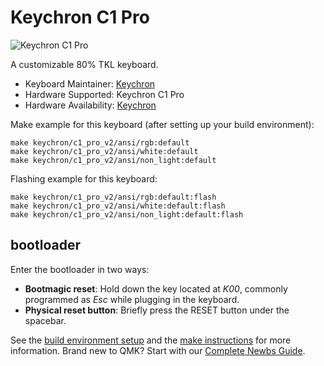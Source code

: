 # Keychron C1 Pro

![Keychron C1 Pro](https://i.imgur.com/Svdm4lph.jpg)

A customizable 80% TKL keyboard.

* Keyboard Maintainer: [Keychron](https://github.com/keychron)
* Hardware Supported: Keychron C1 Pro
* Hardware Availability: [Keychron](https://www.keychron.com)

Make example for this keyboard (after setting up your build environment):

    make keychron/c1_pro_v2/ansi/rgb:default
    make keychron/c1_pro_v2/ansi/white:default
    make keychron/c1_pro_v2/ansi/non_light:default

Flashing example for this keyboard:

    make keychron/c1_pro_v2/ansi/rgb:default:flash
    make keychron/c1_pro_v2/ansi/white:default:flash
    make keychron/c1_pro_v2/ansi/non_light:default:flash

## bootloader

Enter the bootloader in two ways:

* **Bootmagic reset**: Hold down the key located at *K00*, commonly programmed as *Esc* while plugging in the keyboard.
* **Physical reset button**: Briefly press the RESET button under the spacebar.

See the [build environment setup](https://docs.qmk.fm/#/getting_started_build_tools) and the [make instructions](https://docs.qmk.fm/#/getting_started_make_guide) for more information. Brand new to QMK? Start with our [Complete Newbs Guide](https://docs.qmk.fm/#/newbs).
